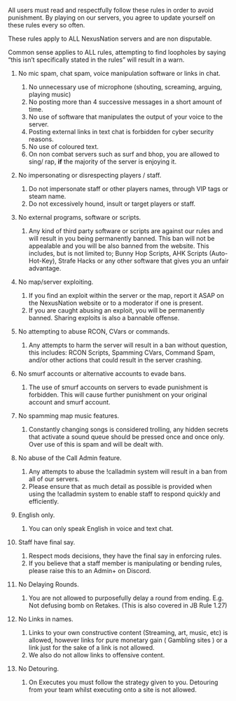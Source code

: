 All users must read and respectfully follow these rules in order to avoid punishment. By playing on our servers, you agree to update yourself on these rules every so often.

These rules apply to ALL NexusNation servers and are non disputable.

Common sense applies to ALL rules, attempting to find loopholes by saying “this isn’t specifically stated in the rules” will result in a warn.

1. No mic spam, chat spam, voice manipulation software or links in chat.
	1. No unnecessary use of microphone (shouting, screaming, arguing, playing music)
	2. No posting more than 4 successive messages in a short amount of time. 
	3. No use of software that manipulates the output of your voice to the server.
	4. Posting external links in text chat is forbidden for cyber security reasons. 
	5. No use of coloured text. 
	6. On non combat servers such as surf and bhop, you are allowed to sing/ rap, **if** the majority of the server is enjoying it. 


2. No impersonating or disrespecting players / staff. 
	1. Do not impersonate staff or other players names, through VIP tags or steam name.
	2. Do not excessively hound, insult or target players or staff.


3. No external programs, software or scripts. 
	1. Any kind of third party software or scripts are against our rules and will result in you being permanently banned. This ban will not be appealable and you will be also banned from the website. This includes, but is not limited to; Bunny Hop Scripts, AHK Scripts (Auto-Hot-Key), Strafe Hacks or any other software that gives you an unfair advantage. 


4. No map/server exploiting. 
	1. If you find an exploit within the server or the map, report it ASAP on the NexusNation website or to a moderator if one is present.
	2. If you are caught abusing an exploit, you will be permanently banned. Sharing exploits is also a bannable offense.


5. No attempting to abuse RCON, CVars or commands. 
	1. Any attempts to harm the server will result in a ban without question, this includes: RCON Scripts, Spamming CVars, Command Spam, and/or other actions that could result in the server crashing. 


6. No smurf accounts or alternative accounts to evade bans. 
	1. The use of smurf accounts on servers to evade punishment is forbidden. This will cause further punishment on your original account and smurf account.


7. No spamming map music features.
	1. Constantly changing songs is considered trolling, any hidden secrets that activate a sound queue should be pressed once and once only. Over use of this is spam and will be dealt with.


8. No abuse of the Call Admin feature.
	1. Any attempts to abuse the !calladmin system will result in a ban from all of our servers.
	2. Please ensure that as much detail as possible is provided when using the !calladmin system to enable staff to respond quickly and efficiently.


9. English only.
	1. You can only speak English in voice and text chat.


10. Staff have final say.
	1. Respect mods decisions, they have the final say in enforcing rules.
	2. If you believe that a staff member is manipulating or bending rules, please raise this to an Admin+ on Discord.


11. No Delaying Rounds.
	1. You are not allowed to purposefully delay a round from ending. E.g. Not defusing bomb on Retakes. (This is also covered in JB Rule 1.27) 


12. No Links in names.
	1. Links to your own constructive content (Streaming, art, music, etc) is allowed, however links for pure monetary gain ( Gambling sites ) or a link just for the sake of a link is not allowed.
	2. We also do not allow links to offensive content.


13. No Detouring.
	1. On Executes you must follow the strategy given to you. Detouring from your team whilst executing onto a site is not allowed. 
